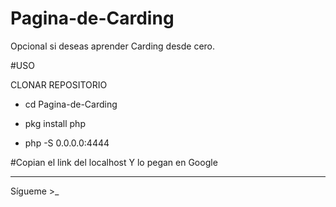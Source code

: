 # Pagina-de-Carding
Opcional si deseas aprender Carding desde cero.

#USO

CLONAR REPOSITORIO

- cd Pagina-de-Carding

- pkg install php

- php -S 0.0.0.0:4444 

#Copian el link del localhost
Y lo pegan en Google

*****
Sígueme >_
